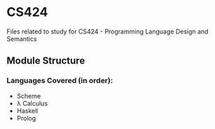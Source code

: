# CS424
Files related to study for CS424 - Programming Language Design and Semantics

## Module Structure

### Languages Covered (in order):
- Scheme
- λ Calculus
- Haskell
- Prolog

